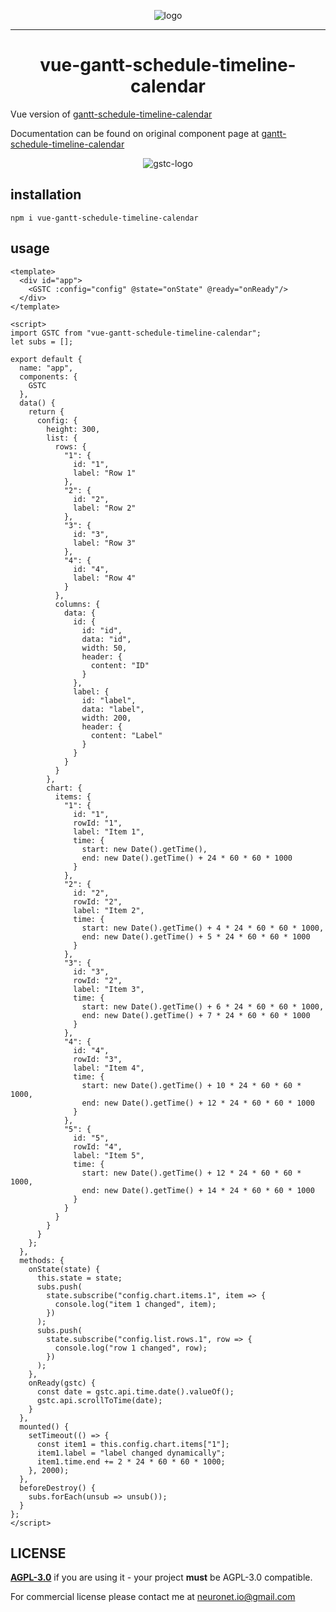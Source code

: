 <p align="center">
  <img src="https://neuronet.io/screenshots/gstc9-flat-bgw-300.png" alt="logo">
</p>
<hr />
<h1 align="center">vue-gantt-schedule-timeline-calendar</h1>

Vue version of [gantt-schedule-timeline-calendar](https://github.com/neuronetio/gantt-schedule-timeline-calendar)

Documentation can be found on original component page at [gantt-schedule-timeline-calendar](https://github.com/neuronetio/gantt-schedule-timeline-calendar)

<p align="center">
  <img src="https://neuronet.io/screenshots/appscrn.png?uniq=1" alt="gstc-logo">
</p>

## installation

`npm i vue-gantt-schedule-timeline-calendar`

## usage

```vue
<template>
  <div id="app">
    <GSTC :config="config" @state="onState" @ready="onReady"/>
  </div>
</template>

<script>
import GSTC from "vue-gantt-schedule-timeline-calendar";
let subs = [];

export default {
  name: "app",
  components: {
    GSTC
  },
  data() {
    return {
      config: {
        height: 300,
        list: {
          rows: {
            "1": {
              id: "1",
              label: "Row 1"
            },
            "2": {
              id: "2",
              label: "Row 2"
            },
            "3": {
              id: "3",
              label: "Row 3"
            },
            "4": {
              id: "4",
              label: "Row 4"
            }
          },
          columns: {
            data: {
              id: {
                id: "id",
                data: "id",
                width: 50,
                header: {
                  content: "ID"
                }
              },
              label: {
                id: "label",
                data: "label",
                width: 200,
                header: {
                  content: "Label"
                }
              }
            }
          }
        },
        chart: {
          items: {
            "1": {
              id: "1",
              rowId: "1",
              label: "Item 1",
              time: {
                start: new Date().getTime(),
                end: new Date().getTime() + 24 * 60 * 60 * 1000
              }
            },
            "2": {
              id: "2",
              rowId: "2",
              label: "Item 2",
              time: {
                start: new Date().getTime() + 4 * 24 * 60 * 60 * 1000,
                end: new Date().getTime() + 5 * 24 * 60 * 60 * 1000
              }
            },
            "3": {
              id: "3",
              rowId: "2",
              label: "Item 3",
              time: {
                start: new Date().getTime() + 6 * 24 * 60 * 60 * 1000,
                end: new Date().getTime() + 7 * 24 * 60 * 60 * 1000
              }
            },
            "4": {
              id: "4",
              rowId: "3",
              label: "Item 4",
              time: {
                start: new Date().getTime() + 10 * 24 * 60 * 60 * 1000,
                end: new Date().getTime() + 12 * 24 * 60 * 60 * 1000
              }
            },
            "5": {
              id: "5",
              rowId: "4",
              label: "Item 5",
              time: {
                start: new Date().getTime() + 12 * 24 * 60 * 60 * 1000,
                end: new Date().getTime() + 14 * 24 * 60 * 60 * 1000
              }
            }
          }
        }
      }
    };
  },
  methods: {
    onState(state) {
      this.state = state;
      subs.push(
        state.subscribe("config.chart.items.1", item => {
          console.log("item 1 changed", item);
        })
      );
      subs.push(
        state.subscribe("config.list.rows.1", row => {
          console.log("row 1 changed", row);
        })
      );
    },
    onReady(gstc) {
      const date = gstc.api.time.date().valueOf();
      gstc.api.scrollToTime(date);
    }
  },
  mounted() {
    setTimeout(() => {
      const item1 = this.config.chart.items["1"];
      item1.label = "label changed dynamically";
      item1.time.end += 2 * 24 * 60 * 60 * 1000;
    }, 2000);
  },
  beforeDestroy() {
    subs.forEach(unsub => unsub());
  }
};
</script>
```

## LICENSE

**[AGPL-3.0](https://github.com/neuronetio/gantt-schedule-timeline-calendar/blob/master/LICENSE)** if you are using it - your project **must** be AGPL-3.0 compatible.

For commercial license please contact me at neuronet.io@gmail.com

